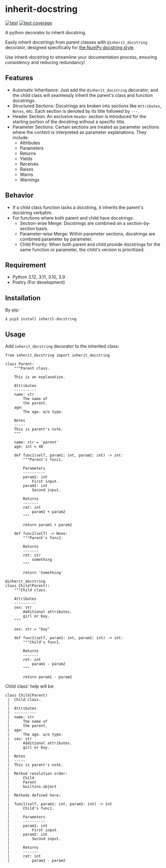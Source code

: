 # inherit-docstring

[![test](https://github.com/rcmdnk/inherit-docstring/actions/workflows/test.yml/badge.svg)](https://github.com/rcmdnk/inherit-docstring/actions/workflows/test.yml)
[![test coverage](https://img.shields.io/badge/coverage-check%20here-blue.svg)](https://github.com/rcmdnk/inherit-docstring/tree/coverage)

A python decorator to inherit docstring.

Easily inherit docstrings from parent classes with `@inherit_docstring` decorator, designed specifically for [the NumPy docstring style](https://numpydoc.readthedocs.io/en/latest/format.html).

Use inherit-docstring to streamline your documentation process, ensuring consistency and reducing redundancy!

## Features

* Automatic Inheritance: Just add the `@inherit_docstring` decorator, and the child class will seamlessly inherit the parent's class and function docstrings.
* Structured Sections: Docstrings are broken into sections like `Attributes`, `Notes`, etc. Each section is denoted by its title followed by `---`.
* Header Section: An exclusive `Header` section is introduced for the starting portion of the docstring without a specific title.
* Parameter Sections: Certain sections are treated as parameter sections where the content is interpreted as parameter explanations. They include:
  * Attributes
  * Parameters
  * Returns
  * Yields
  * Receives
  * Raises
  * Warns
  * Warnings

## Behavior

* If a child class function lacks a docstring, it inherits the parent's docstring verbatim.
* For functions where both parent and child have docstrings:
    * Section-wise Merge: Docstrings are combined on a section-by-section basis.
    * Parameter-wise Merge: Within parameter sections, docstrings are combined parameter by parameter.
    * Child Priority: When both parent and child provide docstrings for the same function or parameter, the child's version is prioritized.

## Requirement

- Python 3.12, 3.11, 3.10, 3.9
- Poetry (For development)

## Installation

By pip:

```
$ pip3 install inherit-docstring
```

## Usage

Add `inherit_docstring` decorator to the inherited class:

```
from inherit_docstring import inherit_docstring

class Parent:
    """Parent class.

    This is an explanation.

    Attributes
    ----------
    name: str
        The name of
        the parent.
    age:
        The age. w/o type.

    Notes
    -----
    This is parent's note.
    """

    name: str = 'parent'
    age: int = 40

    def func1(self, param1: int, param2: int) -> int:
        """Parent's func1.

        Parameters
        ----------
        param1: int
            First input.
        param2: int
            Second input.

        Returns
        -------
        ret: int
            param1 + param2
        """

        return param1 + param2

    def func2(self) -> None:
        """Parent's func2.

        Returns
        -------
        ret: str
            something
        """

        return 'Something'

@inherit_docstring
class Child(Parent):
    """Child class.

    Attributes
    ----------
    sex: str
        Additional attributes.
        girl or boy.
    """

    sex: str = "boy"

    def func1(self, param1: int, param2: int) -> int:
        """Child's func1.

        Returns
        -------
        ret: int
            param1 - param2
        """

        return param1 - param2
```

Child class' help will be:

```
class Child(Parent)
 |  Child class.
 |
 |  Attributes
 |  ----------
 |  name: str
 |      The name of
 |      the parent.
 |  age:
 |      The age. w/o type.
 |  sex: str
 |      Additional attributes.
 |      girl or boy.
 |
 |  Notes
 |  -----
 |  This is parent's note.
 |
 |  Method resolution order:
 |      Child
 |      Parent
 |      builtins.object
 |
 |  Methods defined here:
 |
 |  func1(self, param1: int, param2: int) -> int
 |      Child's func1.
 |
 |      Parameters
 |      ----------
 |      param1: int
 |          First input.
 |      param2: int
 |          Second input.
 |
 |      Returns
 |      -------
 |      ret: int
 |          param1 - param2
 ```



